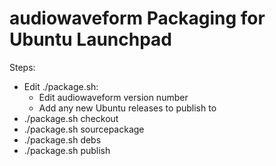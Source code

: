 # audiowaveform Packaging for Ubuntu Launchpad

Steps:

* Edit ./package.sh:
  * Edit audiowaveform version number
  * Add any new Ubuntu releases to publish to
* ./package.sh checkout
* ./package.sh sourcepackage
* ./package.sh debs
* ./package.sh publish

